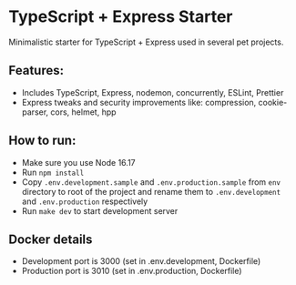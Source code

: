 # TypeScript + Express Starter

Minimalistic starter for TypeScript + Express used in several pet projects.

## Features:

- Includes TypeScript, Express, nodemon, concurrently, ESLint, Prettier
- Express tweaks and security improvements like: compression, cookie-parser, cors, helmet, hpp

## How to run:

- Make sure you use Node 16.17
- Run `npm install`
- Copy `.env.development.sample` and `.env.production.sample` from `env` directory to root of the project and rename them to `.env.development` and `.env.production` respectively
- Run `make dev` to start development server

## Docker details

- Development port is 3000 (set in .env.development, Dockerfile)
- Production port is 3010 (set in .env.production, Dockerfile)
